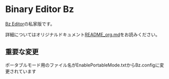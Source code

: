 # Binary Editor Bz

[Bz Editor](https://gitlab.com/devill.tamachan/binaryeditorbz)の私家版です。

詳細についてはオリジナルドキュメント[README_org.md](README_org.md)をお読みください。

## 重要な変更

ポータブルモード用のファイル名がEnablePortableMode.txtからBz.configに変更されています

